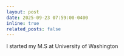 ```yaml
---
layout: post
date: 2025-09-23 07:59:00-0400
inline: true
related_posts: false
---
```

I started my M.S at University of Washington
